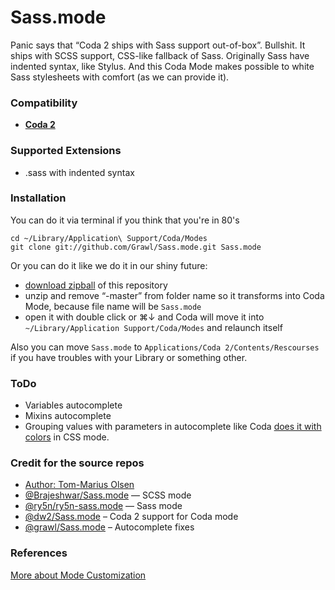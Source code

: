 # Sass.mode

Panic says that “Coda 2 ships with Sass support out-of-box”. Bullshit. It ships with SCSS support, CSS-like fallback of Sass. Originally Sass have indented syntax, like Stylus. And this Coda Mode makes possible to white Sass stylesheets with comfort (as we can provide it).

### Compatibility

+ **[Coda 2](http://www.panic.com/coda/)**

### Supported Extensions

+ .sass with indented syntax

### Installation

You can do it via terminal if you think that you're in 80's

	cd ~/Library/Application\ Support/Coda/Modes
	git clone git://github.com/Grawl/Sass.mode.git Sass.mode

Or you can do it like we do it in our shiny future:

+ [download zipball](master.zip) of this repository
+ unzip and remove “-master” from folder name so it transforms into Coda Mode, because file name will be `Sass.mode`
+ open it with double click or ⌘↓ and Coda will move it into `~/Library/Application Support/Coda/Modes` and relaunch itself

Also you can move `Sass.mode` to `Applications/Coda 2/Contents/Rescourses` if you have troubles with your Library or something other.

### ToDo

+ Variables autocomplete
+ Mixins autocomplete
+ Grouping values with parameters in autocomplete like Coda [does it with colors](http://d.pr/i/Ctdu) in CSS mode.

### Credit for the source repos

+ [Author: Tom-Marius Olsen](http://upstruct.svn.beanstalkapp.com/sass/)
+ [@Brajeshwar/Sass.mode](http://github.com/Brajeshwar/Sass.mode) — SCSS mode
+ [@ry5n/ry5n-sass.mode](https://github.com/ry5n/ry5n-sass.mode) — Sass mode
+ [@dw2/Sass.mode](https://github.com/dw2/Sass.mode) – Coda 2 support for Coda mode
+ [@grawl/Sass.mode](https://github.com/Grawl/Sass.mode) – Autocomplete fixes

### References

[More about Mode Customization](http://www.codingmonkeys.de/subethaedit/mode.html)
